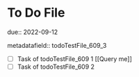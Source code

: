 # To Do File

due:: 2022-09-12

metadatafield:: todoTestFile_609\_3

- [ ] Task of todoTestFile_609 1 [[Query me]]
- [ ] Task of todoTestFile_609 2
